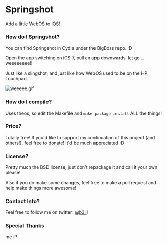 # Springshot
Add a little WebOS to iOS!

### How do I Springshot?
You can find Springshot in Cydia under the BigBoss repo. :D

Open the app switching on iOS 7, pull an app downwards, let go... weeeeeeee!!

Just like a slingshot, and just like how WebOS used to be on the HP Touchpad.

![weeeee.gif](https://raw2.github.com/b3ll/Springshot/master/README/weeeeeeee.gif)

### How do I compile?
Uses theos, so edit the Makefile and `make package install` ALL the things!

### Price?
Totally free! If you'd like to support my continuation of this project (and others!), feel free to [donate](http://www.adambell.ca/donate/)! It'd be much appreciated :D

### License?
Pretty much the BSD license, just don't repackage it and call it your own please!

Also if you do make some changes, feel free to make a pull request and help make things more awesome!

### Contact Info?

Feel free to follow me on twitter: [@b3ll](https://www.twitter.com/b3ll)!

### Special Thanks
me :P
